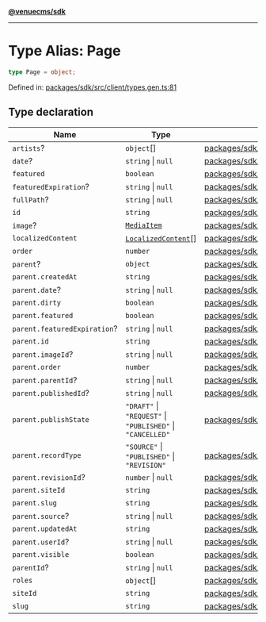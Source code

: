 [**@venuecms/sdk**](../Index.md)

***

# Type Alias: Page

```ts
type Page = object;
```

Defined in: [packages/sdk/src/client/types.gen.ts:81](https://github.com/venuecms/sdk/blob/9df621babf2d64de41bd45733e16986e94017e8a/packages/sdk/src/client/types.gen.ts#L81)

## Type declaration

| Name | Type | Defined in |
| ------ | ------ | ------ |
| <a id="artists"></a> `artists`? | `object`[] | [packages/sdk/src/client/types.gen.ts:126](https://github.com/venuecms/sdk/blob/9df621babf2d64de41bd45733e16986e94017e8a/packages/sdk/src/client/types.gen.ts#L126) |
| <a id="date"></a> `date`? | `string` \| `null` | [packages/sdk/src/client/types.gen.ts:87](https://github.com/venuecms/sdk/blob/9df621babf2d64de41bd45733e16986e94017e8a/packages/sdk/src/client/types.gen.ts#L87) |
| <a id="featured"></a> `featured` | `boolean` | [packages/sdk/src/client/types.gen.ts:85](https://github.com/venuecms/sdk/blob/9df621babf2d64de41bd45733e16986e94017e8a/packages/sdk/src/client/types.gen.ts#L85) |
| <a id="featuredexpiration"></a> `featuredExpiration`? | `string` \| `null` | [packages/sdk/src/client/types.gen.ts:86](https://github.com/venuecms/sdk/blob/9df621babf2d64de41bd45733e16986e94017e8a/packages/sdk/src/client/types.gen.ts#L86) |
| <a id="fullpath"></a> `fullPath`? | `string` \| `null` | [packages/sdk/src/client/types.gen.ts:112](https://github.com/venuecms/sdk/blob/9df621babf2d64de41bd45733e16986e94017e8a/packages/sdk/src/client/types.gen.ts#L112) |
| <a id="id"></a> `id` | `string` | [packages/sdk/src/client/types.gen.ts:82](https://github.com/venuecms/sdk/blob/9df621babf2d64de41bd45733e16986e94017e8a/packages/sdk/src/client/types.gen.ts#L82) |
| <a id="image"></a> `image`? | [`MediaItem`](MediaItem.md) | [packages/sdk/src/client/types.gen.ts:90](https://github.com/venuecms/sdk/blob/9df621babf2d64de41bd45733e16986e94017e8a/packages/sdk/src/client/types.gen.ts#L90) |
| <a id="localizedcontent"></a> `localizedContent` | [`LocalizedContent`](LocalizedContent.md)[] | [packages/sdk/src/client/types.gen.ts:125](https://github.com/venuecms/sdk/blob/9df621babf2d64de41bd45733e16986e94017e8a/packages/sdk/src/client/types.gen.ts#L125) |
| <a id="order"></a> `order` | `number` | [packages/sdk/src/client/types.gen.ts:83](https://github.com/venuecms/sdk/blob/9df621babf2d64de41bd45733e16986e94017e8a/packages/sdk/src/client/types.gen.ts#L83) |
| <a id="parent"></a> `parent`? | `object` | [packages/sdk/src/client/types.gen.ts:91](https://github.com/venuecms/sdk/blob/9df621babf2d64de41bd45733e16986e94017e8a/packages/sdk/src/client/types.gen.ts#L91) |
| `parent.createdAt` | `string` | [packages/sdk/src/client/types.gen.ts:94](https://github.com/venuecms/sdk/blob/9df621babf2d64de41bd45733e16986e94017e8a/packages/sdk/src/client/types.gen.ts#L94) |
| `parent.date`? | `string` \| `null` | [packages/sdk/src/client/types.gen.ts:107](https://github.com/venuecms/sdk/blob/9df621babf2d64de41bd45733e16986e94017e8a/packages/sdk/src/client/types.gen.ts#L107) |
| `parent.dirty` | `boolean` | [packages/sdk/src/client/types.gen.ts:101](https://github.com/venuecms/sdk/blob/9df621babf2d64de41bd45733e16986e94017e8a/packages/sdk/src/client/types.gen.ts#L101) |
| `parent.featured` | `boolean` | [packages/sdk/src/client/types.gen.ts:105](https://github.com/venuecms/sdk/blob/9df621babf2d64de41bd45733e16986e94017e8a/packages/sdk/src/client/types.gen.ts#L105) |
| `parent.featuredExpiration`? | `string` \| `null` | [packages/sdk/src/client/types.gen.ts:106](https://github.com/venuecms/sdk/blob/9df621babf2d64de41bd45733e16986e94017e8a/packages/sdk/src/client/types.gen.ts#L106) |
| `parent.id` | `string` | [packages/sdk/src/client/types.gen.ts:92](https://github.com/venuecms/sdk/blob/9df621babf2d64de41bd45733e16986e94017e8a/packages/sdk/src/client/types.gen.ts#L92) |
| `parent.imageId`? | `string` \| `null` | [packages/sdk/src/client/types.gen.ts:108](https://github.com/venuecms/sdk/blob/9df621babf2d64de41bd45733e16986e94017e8a/packages/sdk/src/client/types.gen.ts#L108) |
| `parent.order` | `number` | [packages/sdk/src/client/types.gen.ts:102](https://github.com/venuecms/sdk/blob/9df621babf2d64de41bd45733e16986e94017e8a/packages/sdk/src/client/types.gen.ts#L102) |
| `parent.parentId`? | `string` \| `null` | [packages/sdk/src/client/types.gen.ts:110](https://github.com/venuecms/sdk/blob/9df621babf2d64de41bd45733e16986e94017e8a/packages/sdk/src/client/types.gen.ts#L110) |
| `parent.publishedId`? | `string` \| `null` | [packages/sdk/src/client/types.gen.ts:100](https://github.com/venuecms/sdk/blob/9df621babf2d64de41bd45733e16986e94017e8a/packages/sdk/src/client/types.gen.ts#L100) |
| `parent.publishState` | `"DRAFT"` \| `"REQUEST"` \| `"PUBLISHED"` \| `"CANCELLED"` | [packages/sdk/src/client/types.gen.ts:98](https://github.com/venuecms/sdk/blob/9df621babf2d64de41bd45733e16986e94017e8a/packages/sdk/src/client/types.gen.ts#L98) |
| `parent.recordType` | `"SOURCE"` \| `"PUBLISHED"` \| `"REVISION"` | [packages/sdk/src/client/types.gen.ts:96](https://github.com/venuecms/sdk/blob/9df621babf2d64de41bd45733e16986e94017e8a/packages/sdk/src/client/types.gen.ts#L96) |
| `parent.revisionId`? | `number` \| `null` | [packages/sdk/src/client/types.gen.ts:97](https://github.com/venuecms/sdk/blob/9df621babf2d64de41bd45733e16986e94017e8a/packages/sdk/src/client/types.gen.ts#L97) |
| `parent.siteId` | `string` | [packages/sdk/src/client/types.gen.ts:93](https://github.com/venuecms/sdk/blob/9df621babf2d64de41bd45733e16986e94017e8a/packages/sdk/src/client/types.gen.ts#L93) |
| `parent.slug` | `string` | [packages/sdk/src/client/types.gen.ts:104](https://github.com/venuecms/sdk/blob/9df621babf2d64de41bd45733e16986e94017e8a/packages/sdk/src/client/types.gen.ts#L104) |
| `parent.source`? | `string` \| `null` | [packages/sdk/src/client/types.gen.ts:99](https://github.com/venuecms/sdk/blob/9df621babf2d64de41bd45733e16986e94017e8a/packages/sdk/src/client/types.gen.ts#L99) |
| `parent.updatedAt` | `string` | [packages/sdk/src/client/types.gen.ts:95](https://github.com/venuecms/sdk/blob/9df621babf2d64de41bd45733e16986e94017e8a/packages/sdk/src/client/types.gen.ts#L95) |
| `parent.userId`? | `string` \| `null` | [packages/sdk/src/client/types.gen.ts:109](https://github.com/venuecms/sdk/blob/9df621babf2d64de41bd45733e16986e94017e8a/packages/sdk/src/client/types.gen.ts#L109) |
| `parent.visible` | `boolean` | [packages/sdk/src/client/types.gen.ts:103](https://github.com/venuecms/sdk/blob/9df621babf2d64de41bd45733e16986e94017e8a/packages/sdk/src/client/types.gen.ts#L103) |
| <a id="parentid"></a> `parentId`? | `string` \| `null` | [packages/sdk/src/client/types.gen.ts:88](https://github.com/venuecms/sdk/blob/9df621babf2d64de41bd45733e16986e94017e8a/packages/sdk/src/client/types.gen.ts#L88) |
| <a id="roles"></a> `roles` | `object`[] | [packages/sdk/src/client/types.gen.ts:113](https://github.com/venuecms/sdk/blob/9df621babf2d64de41bd45733e16986e94017e8a/packages/sdk/src/client/types.gen.ts#L113) |
| <a id="siteid"></a> `siteId` | `string` | [packages/sdk/src/client/types.gen.ts:89](https://github.com/venuecms/sdk/blob/9df621babf2d64de41bd45733e16986e94017e8a/packages/sdk/src/client/types.gen.ts#L89) |
| <a id="slug"></a> `slug` | `string` | [packages/sdk/src/client/types.gen.ts:84](https://github.com/venuecms/sdk/blob/9df621babf2d64de41bd45733e16986e94017e8a/packages/sdk/src/client/types.gen.ts#L84) |
